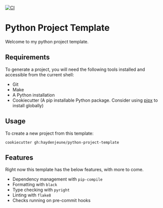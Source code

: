 [![CI](https://github.com/haydenjeune/python-project-template/actions/workflows/ci.yaml/badge.svg)](https://github.com/haydenjeune/python-project-template/actions/workflows/ci.yaml)

# Python Project Template

Welcome to my python project template.

## Requirements

To generate a project, you will need the following tools installed and accessible from the current shell:

- Git
- Make
- A Python installation
- Cookiecutter (A pip installable Python package. Consider using [pipx](https://github.com/pypa/pipx) to install globally)

## Usage

To create a new project from this template:

```
cookiecutter gh:haydenjeune/python-project-template
```

## Features

Right now this template has the below features, with more to come.

- Dependency management with `pip-compile`
- Formatting with `black`
- Type checking with `pyright`
- Linting with `flake8`
- Checks running on pre-commit hooks
